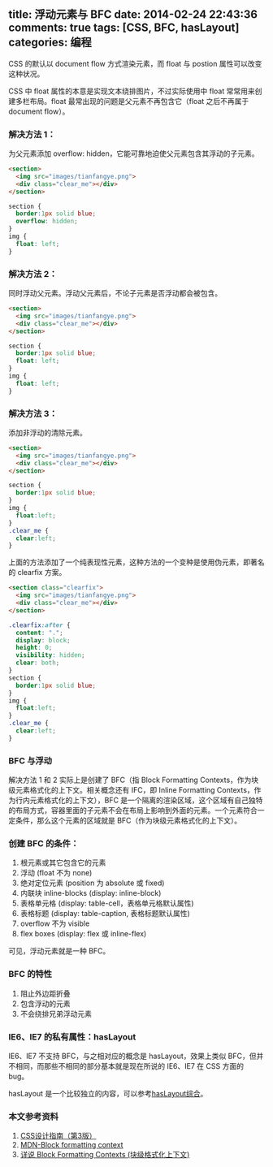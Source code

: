 title: 浮动元素与 BFC
date: 2014-02-24 22:43:36
comments: true
tags: [CSS, BFC, hasLayout]
categories: 编程
---

CSS 的默认以 document flow 方式渲染元素，而 float 与 postion 属性可以改变这种状况。

CSS 中 float 属性的本意是实现文本绕排图片，不过实际使用中 float 常常用来创建多栏布局。float 最常出现的问题是父元素不再包含它（float 之后不再属于 document flow）。

### 解决方法 1：

为父元素添加 overflow: hidden，它能可靠地迫使父元素包含其浮动的子元素。

```HTML
<section>
  <img src="images/tianfangye.png">
  <div class="clear_me"></div>
</section>
```

```CSS
section {
  border:1px solid blue;
  overflow: hidden;
}
img {
  float: left;
}
```
<!--more-->
### 解决方法 2：

同时浮动父元素。浮动父元素后，不论子元素是否浮动都会被包含。

```HTML
<section>
  <img src="images/tianfangye.png">
  <div class="clear_me"></div>
</section>
```

```CSS
section {
  border:1px solid blue;
  float: left;
}
img {
  float: left;
}
```

### 解决方法 3：

添加非浮动的清除元素。

```HTML
<section>
  <img src="images/tianfangye.png">
  <div class="clear_me"></div>
</section>
```

```CSS
section {
  border:1px solid blue;
}
img {
  float:left;
}
.clear_me {
  clear:left;
}
```

上面的方法添加了一个纯表现性元素，这种方法的一个变种是使用伪元素，即著名的 clearfix 方案。

```HTML
<section class="clearfix">
  <img src="images/tianfangye.png">
  <div class="clear_me"></div>
</section>
```

```CSS
.clearfix:after {
  content: ".";
  display: block;
  height: 0;
  visibility: hidden;
  clear: both;
}
section {
  border:1px solid blue;
}
img {
  float:left;
}
.clear_me {
  clear:left;
}
```

### BFC 与浮动

解决方法 1 和 2 实际上是创建了 BFC（指 Block Formatting Contexts，作为块级元素格式化的上下文。相关概念还有 IFC，即 Inline Formatting Contexts，作为行内元素格式化的上下文），BFC 是一个隔离的渲染区域，这个区域有自己独特的布局方式，容器里面的子元素不会在布局上影响到外面的元素。一个元素符合一定条件，那么这个元素的区域就是 BFC（作为块级元素格式化的上下文）。

### 创建 BFC 的条件：

1. 根元素或其它包含它的元素
2. 浮动 (float 不为 none)
3. 绝对定位元素 (position 为 absolute 或 fixed)
4. 内联块 inline-blocks (display: inline-block)
5. 表格单元格 (display: table-cell，表格单元格默认属性)
6. 表格标题 (display: table-caption, 表格标题默认属性)
7. overflow 不为 visible
8. flex boxes (display: flex 或 inline-flex)

可见，浮动元素就是一种 BFC。

### BFC 的特性

1. 阻止外边距折叠
2. 包含浮动的元素
3. 不会绕排兄弟浮动元素

### IE6、IE7 的私有属性：hasLayout

IE6、IE7 不支持 BFC，与之相对应的概念是 hasLayout，效果上类似 BFC，但并不相同，而那些不相同的部分基本就是现在所说的 IE6、IE7 在 CSS 方面的 bug。

hasLayout 是一个比较独立的内容，可以参考[hasLayout综合](http://www.qianduan.net/comprehensive-haslayout.html)。

### 本文参考资料

1. [CSS设计指南（第3版）](http://www.ituring.com.cn/book/1111)
2. [MDN-Block formatting context](https://developer.mozilla.org/en-US/docs/Web/Guide/CSS/Block_formatting_context)
3. [详说 Block Formatting Contexts (块级格式化上下文)](http://kayosite.com/block-formatting-contexts-in-detail.html)









